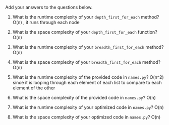 Add your answers to the questions below.

1. What is the runtime complexity of your `depth_first_for_each` method?
O(n) , it runs through each node
2. What is the space complexity of your `depth_first_for_each` function?
O(n)
3. What is the runtime complexity of your `breadth_first_for_each` method?
O(n)
4. What is the space complexity of your `breadth_first_for_each` method?
O(n)

5. What is the runtime complexity of the provided code in `names.py`?
O(n^2) since it is looping through each element of each list to compare to each element of the other

6. What is the space complexity of the provided code in `names.py`?
O(n)
7. What is the runtime complexity of your optimized code in `names.py`?
O(n)
8. What is the space complexity of your optimized code in `names.py`?
O(n)